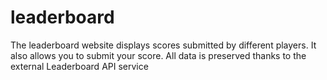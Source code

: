 # leaderboard
The leaderboard website displays scores submitted by different players. It also allows you to submit your score. All data is preserved thanks to the external Leaderboard API service
